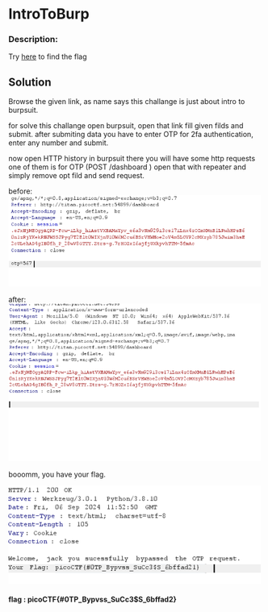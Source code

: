 # IntroToBurp


### Description:

Try [here](http://titan.picoctf.net:52988/) to find the flag



## Solution

Browse the given link, as name says this challange is just about intro to burpsuit.

for solve this challange open burpsuit, open that link fill given filds and submit. after submiting data you have to enter OTP for 2fa authentication, enter any number and submit.

now open HTTP history in burpsuit there you will have some http requests one of them is for OTP (POST /dashboard ) open that with repeater and simply remove opt fild and send request.

before:
<img width="500" alt="image" src="img1.png">

after:
<img width="500" alt="image" src="img2.png">


booomm,  you have your flag.

<img width="500" alt="image" src="img3.png">


#### flag :   picoCTF{#0TP_Bypvss_SuCc3$S_6bffad2}